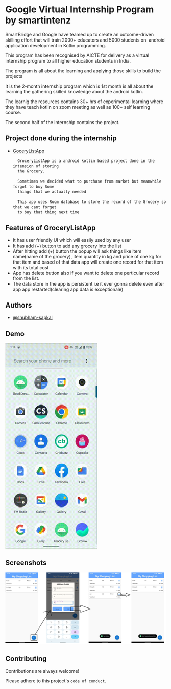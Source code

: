 
# Google Virtual Internship Program by smartintenz
SmartBridge and Google have teamed up to create an outcome-driven skilling effort that will train 2000+ educators and 5000 students on  android application development in Kotlin programming. 

This program has been recognised by AICTE for delivery as a virtual internship program to all higher education students in India.

The program is all about the learning and applying those skills to build the projects

It is the 2-month internship program which is 1st month is all about the learning the gathering skilled knowledge about the android kotlin. 

The learnig the resources contains 30+ hrs of experimental learning where they have teach kotlin on zoom meeting as well as 100+ self learning course.

The second half of the internship contains the project.


## Project done during the internship


- [GoceryListApp](https://www.github.com/shubham-sapkal)
        
        GroceryListApp is a android kotlin based project done in the intension of storing
        the Grocery.
        
        Sometimes we decided what to purchase from market but meanwhile forgot to buy Some
        things that we actually needed
        
        This app uses Room database to store the record of the Grocery so that we cant forget
        to buy that thing next time






## Features of GroceryListApp

- It has user friendly UI which will easily used by any user
- It has add (+) button to add any grocery into the list
- After hitting add (+) button the popup will ask things like item name(name of the grocery), item quantity in kg and price of one kg for that item and based of that data app will create one record for that item with its total cost 
- App has delete button also if you want to delete one perticular record from the list.
- The data store in the app is persistent i.e it ever gonna delete even after app app restarted(clearing app data is exceptionale)



## Authors

- [@shubham-sapkal](https://github.com/shubham-sapkal)


## Demo

![Demo Video](https://github.com/smartinternz02/SPSGP-70762-Virtual-Internship---Android-Application-Development-Using-Kotlin/blob/master/demo%20video.gif)
## Screenshots

![Main Screenshot](https://github.com/smartinternz02/SPSGP-70762-Virtual-Internship---Android-Application-Development-Using-Kotlin/blob/master/screenshot.png)


## Contributing

Contributions are always welcome!

Please adhere to this project's `code of conduct`.

